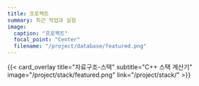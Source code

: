 ```yaml
---
title: 프로젝트
summary: 최근 작업과 실험
image:
  caption: "프로젝트"
  focal_point: "Center"
  filename: "/project/database/featured.png"
---
```


<!-- 하단 강조 카드: 자료구조-스택 -->

{{< card_overlay title="자료구조-스택" subtitle="C++ 스택 계산기" image="/project/stack/featured.png" link="/project/stack/" >}}
